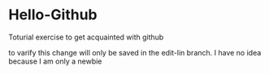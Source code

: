 # Hello-Github
Toturial exercise to get acquainted with github

to varify this change will only be saved in the edit-lin branch.
I have no idea  because I am only a newbie
